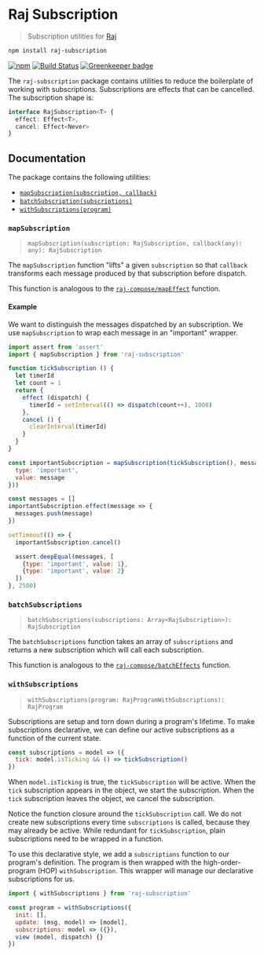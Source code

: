 # Raj Subscription
> Subscription utilities for [Raj](https://github.com/andrejewski/raj)

```sh
npm install raj-subscription
```

[![npm](https://img.shields.io/npm/v/raj-subscription.svg)](https://www.npmjs.com/package/raj-subscription)
[![Build Status](https://travis-ci.org/andrejewski/raj-subscription.svg?branch=master)](https://travis-ci.org/andrejewski/raj-subscription)
[![Greenkeeper badge](https://badges.greenkeeper.io/andrejewski/raj-subscription.svg)](https://greenkeeper.io/)

The `raj-subscription` package contains utilities to reduce the boilerplate of
working with subscriptions. Subscriptions are effects that can be cancelled.
The subscription shape is:

```ts
interface RajSubscription<T> {
  effect: Effect<T>,
  cancel: Effect<Never>
}
```

## Documentation
The package contains the following utilities:

- [`mapSubscription(subscription, callback)`](#mapsubscription)
- [`batchSubscription(subscriptions)`](#batchsubscriptions)
- [`withSubscriptions(program)`](#withsubscriptions)

### `mapSubscription`

> `mapSubscription(subscription: RajSubscription, callback(any): any): RajSubscription`

The `mapSubscription` function "lifts" a given `subscription` so that `callback` transforms
  each message produced by that subscription before dispatch.

This function is analogous to the [`raj-compose/mapEffect`](https://github.com/andrejewski/raj-compose/blob/master/README.md#mapeffecteffect-function-callbackany-any-function) function.

#### Example
We want to distinguish the messages dispatched by an subscription.
We use `mapSubscription` to wrap each message in an "important" wrapper.

```js
import assert from 'assert'
import { mapSubscription } from 'raj-subscription'

function tickSubscription () {
  let timerId
  let count = 1
  return {
    effect (dispatch) {
      timerId = setInterval(() => dispatch(count++), 1000)
    },
    cancel () {
      clearInterval(timerId)
    }
  }
}

const importantSubscription = mapSubscription(tickSubscription(), message => ({
  type: 'important',
  value: message
}))

const messages = []
importantSubscription.effect(message => {
  messages.push(message)
})

setTimeout(() => {
  importantSubscription.cancel()

  assert.deepEqual(messages, [
    {type: 'important', value: 1},
    {type: 'important', value: 2}
  ])
}, 2500)
```

### `batchSubscriptions`

> `batchSubscriptions(subscriptions: Array<RajSubscription>): RajSubscription`

The `batchSubscriptions` function takes an array of `subscriptions` and returns a new
  subscription which will call each subscription.

This function is analogous to the [`raj-compose/batchEffects`](https://github.com/andrejewski/raj-compose/blob/master/README.md#batcheffectseffects-arrayfunction-function) function.

### `withSubscriptions`

> `withSubscriptions(program: RajProgramWithSubscriptions): RajProgram`

Subscriptions are setup and torn down during a program's lifetime.
To make subscriptions declarative, we can define our active subscriptions as a function of the current state.

```js
const subscriptions = model => ({
  tick: model.isTicking && () => tickSubscription()
})
```

When `model.isTicking` is true, the `tickSubscription` will be active.
When the `tick` subscription appears in the object, we start the subscription.
When the `tick` subscription leaves the object, we cancel the subscription.

Notice the function closure around the `tickSubscription` call.
We do not create new subscriptions every time `subscriptions` is called, because they may already be active.
While redundant for `tickSubscription`, plain subscriptions need to be wrapped in a function.

To use this declarative style, we add a `subscriptions` function to our program's definition.
The program is then wrapped with the high-order-program (HOP) `withSubscription`. 
This wrapper will manage our declarative subscriptions for us.

```js
import { withSubscriptions } from 'raj-subscription'

const program = withSubscriptions({
  init: [],
  update: (msg, model) => [model],
  subscriptions: model => ({}),
  view (model, dispatch) {}
})
```